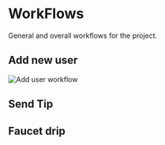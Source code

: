 # WorkFlows

General and overall workflows for the project.

## Add new user

![Add user workflow](https://whimsical.com/embed/Qamb2edpZtq5eMwSTerdEa@2Ux7TurymMenUPwrGkEw)


## Send Tip


## Faucet drip

